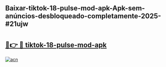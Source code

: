 ## Baixar-tiktok-18-pulse-mod-apk-Apk-sem-anúncios-desbloqueado-completamente-2025-#21ujw

# <h2><a href="https://ainizakaria.my?title=tiktok-18-pulse-mod-apk&ref=20M">🔗👉 🔴 tiktok-18-pulse-mod-apk</a></h2>

[![acn](https://github.com/user-attachments/assets/0f9c940e-d8b0-45ae-aac7-cd30a18b3e1c)](https://ainizakaria.my?title=tiktok-18-pulse-mod-apk&ref=20M)

